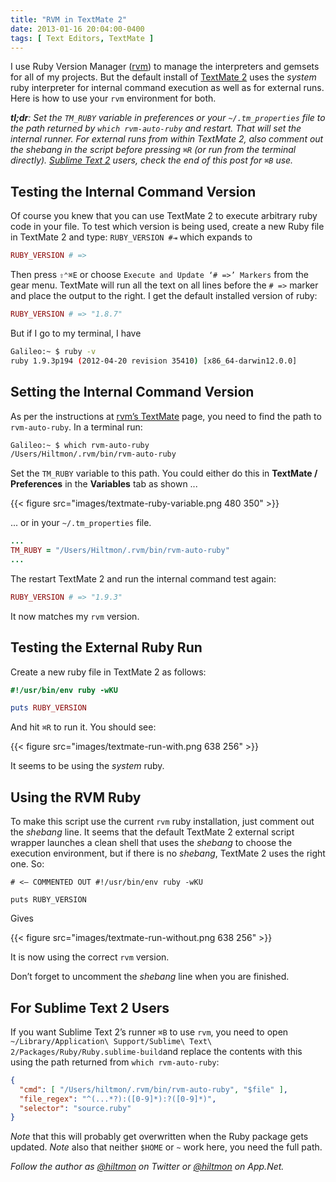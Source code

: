 ```yaml
---
title: "RVM in TextMate 2"
date: 2013-01-16 20:04:00-0400
tags: [ Text Editors, TextMate ]
---
```


I use Ruby Version Manager ([rvm](https://rvm.io)) to manage the interpreters and gemsets for all of my projects. But the default install of [TextMate 2](https://github.com/textmate/textmate) uses the *system* ruby interpreter for internal command execution as well as for external runs. Here is how to use your `rvm` environment for both.

***tl;dr**: Set the `TM_RUBY` variable in preferences or your `~/.tm_properties` file to the path returned by `which rvm-auto-ruby` and restart. That will set the internal runner. For external runs from within TextMate 2, also comment out the shebang in the script before pressing `⌘R` (or run from the terminal directly). [Sublime Text 2](http://www.sublimetext.com/2) users, check the end of this post for `⌘B` use.*

## Testing the Internal Command Version

Of course you knew that you can use TextMate 2 to execute arbitrary ruby code in your file. To test which version is being used, create a new Ruby file in TextMate 2 and type: `RUBY_VERSION #⇥` which expands to 

``` ruby
RUBY_VERSION # =>
```

Then press `⇧⌃⌘E` or choose `Execute and Update ‘# =>’ Markers` from the gear menu. TextMate will run all the text on all lines before the `# =>` marker and place the output to the right. I get the default installed version of ruby:

``` ruby
RUBY_VERSION # => "1.8.7"
```

But if I go to my terminal, I have

``` sh
Galileo:~ $ ruby -v
ruby 1.9.3p194 (2012-04-20 revision 35410) [x86_64-darwin12.0.0]
```

## Setting the Internal Command Version

As per the instructions at [rvm’s TextMate](https://rvm.io/integration/textmate/) page, you need to find the path to `rvm-auto-ruby`. In a terminal run:

``` sh
Galileo:~ $ which rvm-auto-ruby
/Users/Hiltmon/.rvm/bin/rvm-auto-ruby
```

Set the `TM_RUBY` variable to this path. You could either do this in **TextMate / Preferences** in the **Variables** tab as shown ...

{{< figure src="images/textmate-ruby-variable.png 480 350" >}}

... or in your `~/.tm_properties` file.

``` ruby .tm_properties
...
TM_RUBY = "/Users/Hiltmon/.rvm/bin/rvm-auto-ruby"
...
```

The restart TextMate 2 and run the internal command test again:

``` ruby
RUBY_VERSION # => "1.9.3"
```

It now matches my `rvm` version.

## Testing the External Ruby Run

Create a new ruby file in TextMate 2 as follows:

``` ruby
#!/usr/bin/env ruby -wKU

puts RUBY_VERSION
```

And hit `⌘R` to run it. You should see:

{{< figure src="images/textmate-run-with.png 638 256" >}}

It seems to be using the *system* ruby.

## Using the RVM Ruby

To make this script use the current `rvm` ruby installation, just comment out the *shebang* line. It seems that the default TextMate 2 external script wrapper launches a clean shell that uses the *shebang* to choose the execution environment, but if there is no *shebang*, TextMate 2 uses the right one. So:

```
# <— COMMENTED OUT #!/usr/bin/env ruby -wKU

puts RUBY_VERSION
```

Gives

{{< figure src="images/textmate-run-without.png 638 256" >}}

It is now using the correct `rvm` version.

Don’t forget to uncomment the *shebang* line when you are finished.

## For Sublime Text 2 Users

If you want Sublime Text 2’s runner `⌘B` to use `rvm`, you need to open `~/Library/Application\ Support/Sublime\ Text\ 2/Packages/Ruby/Ruby.sublime-build`and replace the contents with this using the path returned from `which rvm-auto-ruby`:

``` json
{
  "cmd": [ "/Users/hiltmon/.rvm/bin/rvm-auto-ruby", "$file" ],
  "file_regex": "^(...*?):([0-9]*):?([0-9]*)",
  "selector": "source.ruby"
}
```

*Note* that this will probably get overwritten when the Ruby package gets updated. *Note* also that neither `$HOME` or `~` work here, you need the full path.

*Follow the author as [@hiltmon](https://twitter.com/hiltmon) on Twitter or [@hiltmon](http://alpha.app.net/hiltmon) on App.Net.*
